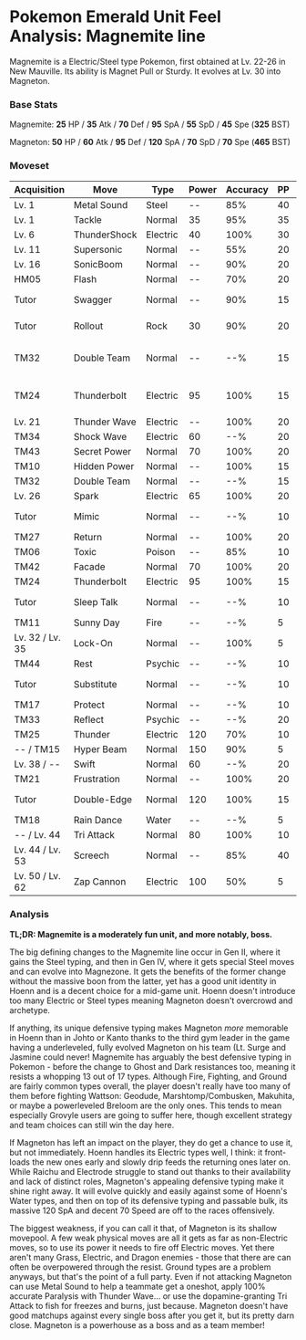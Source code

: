 # Pokemon Emerald Unit Feel Analysis: Magnemite line

Magnemite is a Electric/Steel type Pokemon, first obtained at Lv. 22-26 in New Mauville. Its ability is Magnet Pull or Sturdy. It evolves at Lv. 30 into Magneton.

### Base Stats

Magnemite: **25** HP / **35** Atk / **70** Def / **95** SpA / **55** SpD / **45** Spe (**325** BST)

Magneton: **50** HP / **60** Atk / **95** Def / **120** SpA / **70** SpD / **70** Spe (**465** BST)

### Moveset

| Acquisition     | Move         | Type     | Power | Accuracy | PP | Notes              |
|-----------------|--------------|----------|-------|----------|----|--------------------|
| Lv. 1           | Metal Sound  | Steel    | --    | 85%      | 40 |                    |
| Lv. 1           | Tackle       | Normal   | 35    | 95%      | 35 |                    |
| Lv. 6           | ThunderShock | Electric | 40    | 100%     | 30 |                    |
| Lv. 11          | Supersonic   | Normal   | --    | 55%      | 20 |                    |
| Lv. 16          | SonicBoom    | Normal   | --    | 90%      | 20 |                    |
| HM05            | Flash        | Normal   | --    | 70%      | 20 |                    |
| Tutor           | Swagger      | Normal   | --    | 90%      | 15 | Emerald only       |
| Tutor           | Rollout      | Rock     | 30    | 90%      | 20 | Emerald only       |
| TM32            | Double Team  | Normal   | --    | --%      | 15 | Buy at Game Corner |
| TM24            | Thunderbolt  | Electric | 95    | 100%     | 15 | Buy at Game Corner |
| Lv. 21          | Thunder Wave | Electric | --    | 100%     | 20 |                    |
| TM34            | Shock Wave   | Electric | 60    | --%      | 20 |                    |
| TM43            | Secret Power | Normal   | 70    | 100%     | 20 |                    |
| TM10            | Hidden Power | Normal   | --    | 100%     | 15 |                    |
| TM32            | Double Team  | Normal   | --    | --%      | 15 |                    |
| Lv. 26          | Spark        | Electric | 65    | 100%     | 20 |                    |
| Tutor           | Mimic        | Normal   | --    | --%      | 10 | Emerald only       |
| TM27            | Return       | Normal   | --    | 100%     | 20 |                    |
| TM06            | Toxic        | Poison   | --    | 85%      | 10 |                    |
| TM42            | Facade       | Normal   | 70    | 100%     | 20 |                    |
| TM24            | Thunderbolt  | Electric | 95    | 100%     | 15 |                    |
| Tutor           | Sleep Talk   | Normal   | --    | --%      | 10 | Emerald only       |
| TM11            | Sunny Day    | Fire     | --    | --%      | 5  |                    |
| Lv. 32 / Lv. 35 | Lock-On      | Normal   | --    | 100%     | 5  |                    |
| TM44            | Rest         | Psychic  | --    | --%      | 10 |                    |
| Tutor           | Substitute   | Normal   | --    | --%      | 10 | Emerald only       |
| TM17            | Protect      | Normal   | --    | --%      | 10 |                    |
| TM33            | Reflect      | Psychic  | --    | --%      | 20 |                    |
| TM25            | Thunder      | Electric | 120   | 70%      | 10 |                    |
| -- / TM15       | Hyper Beam   | Normal   | 150   | 90%      | 5  |                    |
| Lv. 38 / --     | Swift        | Normal   | 60    | --%      | 20 |                    |
| TM21            | Frustration  | Normal   | --    | 100%     | 20 |                    |
| Tutor           | Double-Edge  | Normal   | 120   | 100%     | 15 | Emerald only       |
| TM18            | Rain Dance   | Water    | --    | --%      | 5  |                    |
| -- / Lv. 44     | Tri Attack   | Normal   | 80    | 100%     | 10 |                    |
| Lv. 44 / Lv. 53 | Screech      | Normal   | --    | 85%      | 40 |                    |
| Lv. 50 / Lv. 62 | Zap Cannon   | Electric | 100   | 50%      | 5  |                    |

### Analysis

**TL;DR: Magnemite is a moderately fun unit, and more notably, boss.**

The big defining changes to the Magnemite line occur in Gen II, where it gains the Steel typing, and then in Gen IV, where it gets special Steel moves and can evolve into Magnezone. It gets the benefits of the former change without the massive boon from the latter, yet has a good unit identity in Hoenn and is a decent choice for a mid-game unit. Hoenn doesn't introduce too many Electric or Steel types meaning Magneton doesn't overcrowd and archetype. 

If anything, its unique defensive typing makes Magneton _more_ memorable in Hoenn than in Johto or Kanto thanks to the third gym leader in the game having a underleveled, fully evolved Magneton on his team (Lt. Surge and Jasmine could never! Magnemite has arguably the best defensive typing in Pokemon - before the change to Ghost and Dark resistances too, meaning it resists a whopping 13 out of 17 types. Although Fire, Fighting, and Ground are fairly common types overall, the player doesn't really have too many of them before fighting Wattson: Geodude, Marshtomp/Combusken, Makuhita, or maybe a powerleveled Breloom are the only ones. This tends to mean especially Grovyle users are going to suffer here, though excellent strategy and team choices can still win the day here.

If Magneton has left an impact on the player, they do get a chance to use it, but not immediately. Hoenn handles its Electric types well, I think: it front-loads the new ones early and slowly drip feeds the returning ones later on. While Raichu and Electrode struggle to stand out thanks to their availability and lack of distinct roles, Magneton's appealing defensive typing make it shine right away. It will evolve quickly and easily against some of Hoenn's Water types, and then on top of its defensive typing and passable bulk, its massive 120 SpA and decent 70 Speed are off to the races offensively.

The biggest weakness, if you can call it that, of Magneton is its shallow movepool. A few weak physical moves are all it gets as far as non-Electric moves, so to use its power it needs to fire off Electric moves. Yet there aren't many Grass, Electric, and Dragon enemies - those that there are can often be overpowered through the resist. Ground types are a problem anyways, but that's the point of a full party. Even if not attacking Magneton can use Metal Sound to help a teammate get a oneshot, apply 100% accurate Paralysis with Thunder Wave... or use the dopamine-granting Tri Attack to fish for freezes and burns, just because. Magneton doesn't have good matchups against every single boss after you get it, but its pretty darn close. Magneton is a powerhouse as a boss and as a team member!